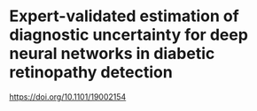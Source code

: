 # Expert-validated estimation of diagnostic uncertainty for deep neural networks in diabetic retinopathy detection
https://doi.org/10.1101/19002154 
